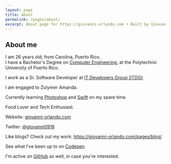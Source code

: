 ```yaml
---
layout: page  
title: About  
permalink: /pages/about/  
excerpt: About page for https://giovanni-orlando.com • Built by Giovanni Orlando, Powered by Jekyll. Computer Engineer • Food Lover • Tech Enthusiast • @giovanni0918  
---
```


<section class="section section--about-me" markdown="1">

# About me

<p>I am 26 years old;&nbsp;from Carolina, Puerto Rico.<br>I have a Bachelor's Degree on <a href="http://www.pupr.edu/news/ececs-young-stars-to-watch-2013/">Computer Engineering</a>, at the Polytechnic University of Puerto Rico.</p>

<p>I work as a Sr. Software Developer at <a href="http://www.itdgpr.com/">IT Developers Group (ITDG)</a>.</p>

<p>I am engaged to Zulymer Amanda.</p>

<p>Currently learning <a href="https://www.adobe.com/products/photoshop.html">Photoshop</a> and <a href="https://github.com/apple/swift">Swift</a> on my spare time.</p>

<p>Food Lover and Tech Enthusiast.</p>

<p>Website: <a href="https://giovanni-orlando.com">giovanni-orlando.com</a></p>

<p>Twitter: <a href="https://twitter.com/giovanni0918" target="_blank">@giovanni0918</a></p>

Like blogs? Check out my work: <https://giovanni-orlando.com/pages/blog/>

See what I've been up to on [Codepen](https://codepen.io/giovanni0918/).

I'm active on [GitHub](https://github.com/giovanni0918/) as well, in case you're interested.

</section>
